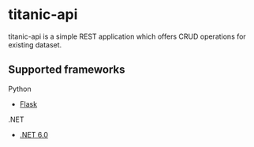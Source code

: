 # titanic-api

titanic-api is a simple REST application which offers CRUD operations for existing dataset.

## Supported frameworks

Python

- [Flask](https://gitlab.com/ContainerSolutions/titanic-api/-/tree/main/python/flask)

.NET

- [.NET 6.0](https://gitlab.com/ContainerSolutions/titanic-api/-/tree/main/dotnet)
